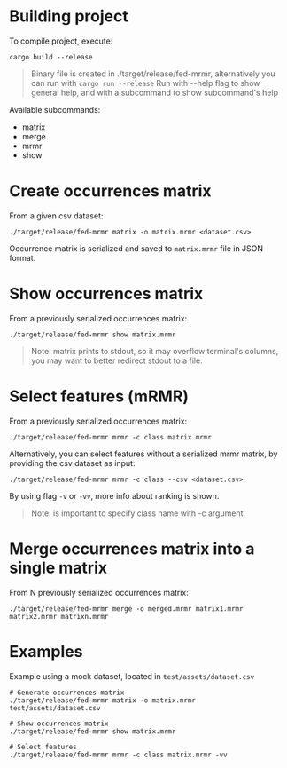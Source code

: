 # Building project

To compile project, execute:

```console
cargo build --release
```

> Binary file is created in ./target/release/fed-mrmr, alternatively you can run with `cargo run --release`
> Run with --help flag to show general help, and with a subcommand to show subcommand's help

Available subcommands:
- matrix
- merge
- mrmr
- show

# Create occurrences matrix

From a given csv dataset:

```console
./target/release/fed-mrmr matrix -o matrix.mrmr <dataset.csv>
```
Occurrence matrix is serialized and saved to `matrix.mrmr` file in JSON format.

# Show occurrences matrix

From a previously serialized occurrences matrix:

```console
./target/release/fed-mrmr show matrix.mrmr
```
> Note: matrix prints to stdout, so it may overflow terminal's columns, you may want to better redirect stdout to a file.

# Select features (mRMR)

From a previously serialized occurrences matrix:

```console
./target/release/fed-mrmr mrmr -c class matrix.mrmr
```

Alternatively, you can select features without a serialized mrmr matrix, by providing the csv dataset as input:

```console
./target/release/fed-mrmr mrmr -c class --csv <dataset.csv>
```
By using flag `-v` or `-vv`, more info about ranking is shown. 

> Note: is important to specify class name with -c argument.

# Merge occurrences matrix into a single matrix

From N previously serialized occurrences matrix:

```console
./target/release/fed-mrmr merge -o merged.mrmr matrix1.mrmr matrix2.mrmr matrixn.mrmr
```

# Examples

Example using a mock dataset, located in `test/assets/dataset.csv`
```console
# Generate occurrences matrix
./target/release/fed-mrmr matrix -o matrix.mrmr test/assets/dataset.csv

# Show occurrences matrix
./target/release/fed-mrmr show matrix.mrmr

# Select features
./target/release/fed-mrmr mrmr -c class matrix.mrmr -vv
```